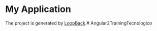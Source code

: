 # My Application

The project is generated by [LoopBack](http://loopback.io).# Angular2TrainingTecnologico
